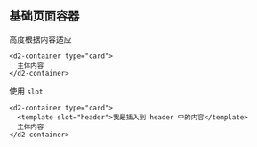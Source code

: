 ## 基础页面容器

高度根据内容适应

```
<d2-container type="card">
  主体内容
</d2-container>
```

使用 `slot`

```
<d2-container type="card">
  <template slot="header">我是插入到 header 中的内容</template>
  主体内容
</d2-container>
```